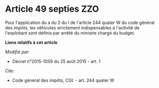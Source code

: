 # Article 49 septies ZZO

Pour l'application du a du 2 du I de l'article 244 quater W du code général des impôts, les véhicules strictement
indispensables à l'activité de l'exploitant sont définis par arrêté du ministre chargé du budget.

**Liens relatifs à cet article**

_Modifié par_:

  - Décret n°2015-1059 du 25 août 2015 - art. 1

_Cite_:

  - Code général des impôts, CGI. - art. 244 quater W
